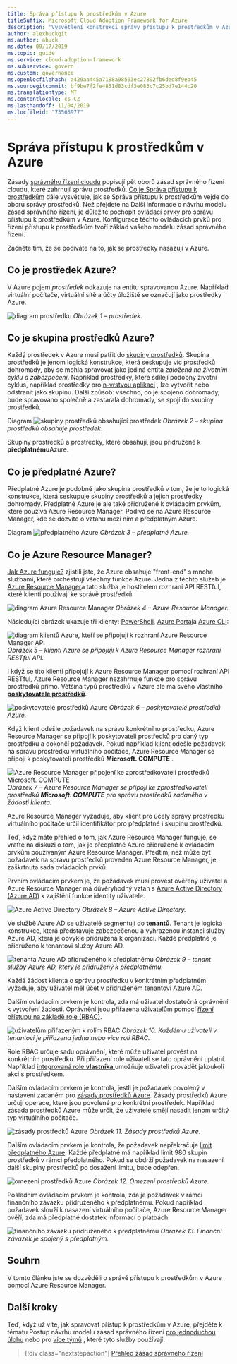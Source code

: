 ```yaml
---
title: Správa přístupu k prostředkům v Azure
titleSuffix: Microsoft Cloud Adoption Framework for Azure
description: 'Vysvětlení konstrukcí správy přístupu k prostředkům v Azure: Azure Resource Manager, předplatná, skupiny prostředků a prostředky'
author: alexbuckgit
ms.author: abuck
ms.date: 09/17/2019
ms.topic: guide
ms.service: cloud-adoption-framework
ms.subservice: govern
ms.custom: governance
ms.openlocfilehash: a429aa445a7188a98593ec27892fb6ded8f9eb45
ms.sourcegitcommit: bf9be7f2fe4851d83cdf3e083c7c25bd7e144c20
ms.translationtype: MT
ms.contentlocale: cs-CZ
ms.lasthandoff: 11/04/2019
ms.locfileid: "73565977"
---
```

# <a name="resource-access-management-in-azure"></a>Správa přístupu k prostředkům v Azure

Zásady [správného řízení cloudu](../index.md) popisují pět oborů zásad správného řízení cloudu, které zahrnují správu prostředků. [Co je Správa přístupu k prostředkům](./index.md) dále vysvětluje, jak se Správa přístupu k prostředkům vejde do oboru správy prostředků. Než přejdete na Další informace o návrhu modelu zásad správného řízení, je důležité pochopit ovládací prvky pro správu přístupu k prostředkům v Azure. Konfigurace těchto ovládacích prvků pro řízení přístupu k prostředkům tvoří základ vašeho modelu zásad správného řízení.

Začněte tím, že se podíváte na to, jak se prostředky nasazují v Azure.

<!-- markdownlint-disable MD026 -->

## <a name="what-is-an-azure-resource"></a>Co je prostředek Azure?

V Azure pojem _prostředek_ odkazuje na entitu spravovanou Azure. Například virtuální počítače, virtuální sítě a účty úložiště se označují jako prostředky Azure.

![diagram prostředku](../../_images/govern/design/governance-1-9.png)
*Obrázek 1 – prostředek.*

## <a name="what-is-an-azure-resource-group"></a>Co je skupina prostředků Azure?

Každý prostředek v Azure musí patřit do [skupiny prostředků](https://docs.microsoft.com/azure/azure-resource-manager/resource-group-overview#resource-groups). Skupina prostředků je jenom logická konstrukce, která seskupuje víc prostředků dohromady, aby se mohla spravovat jako jediná entita _založená na životním cyklu a zabezpečení_. Například prostředky, které sdílejí podobný životní cyklus, například prostředky pro [n-vrstvou aplikaci](https://docs.microsoft.com/azure/architecture/guide/architecture-styles/n-tier) , lze vytvořit nebo odstranit jako skupinu. Další způsob: všechno, co je spojeno dohromady, bude spravováno společně a zastaralá dohromady, se spojí do skupiny prostředků.

Diagram ![skupiny prostředků obsahující prostředek](../../_images/govern/design/governance-1-10.png)
*Obrázek 2 – skupina prostředků obsahuje prostředek.*

Skupiny prostředků a prostředky, které obsahují, jsou přidružené k **předplatnému**Azure.

## <a name="what-is-an-azure-subscription"></a>Co je předplatné Azure?

Předplatné Azure je podobné jako skupina prostředků v tom, že je to logická konstrukce, která seskupuje skupiny prostředků a jejich prostředky dohromady. Předplatné Azure je ale také přidružené k ovládacím prvkům, které používá Azure Resource Manager. Podívá se na Azure Resource Manager, kde se dozvíte o vztahu mezi ním a předplatným Azure.

Diagram ![předplatného Azure](../../_images/govern/design/governance-1-11.png)
*Obrázek 3 – předplatné Azure.*

## <a name="what-is-azure-resource-manager"></a>Co je Azure Resource Manager?

[Jak Azure funguje?](../../getting-started/what-is-azure.md) zjistili jste, že Azure obsahuje "front-end" s mnoha službami, které orchestrují všechny funkce Azure. Jedna z těchto služeb je [Azure Resource Manager](https://docs.microsoft.com/azure/azure-resource-manager)a tato služba je hostitelem rozhraní API RESTful, které klienti používají ke správě prostředků.

![diagram Azure Resource Manager](../../_images/govern/design/governance-1-12.png)
*Obrázek 4 – Azure Resource Manager.*

Následující obrázek ukazuje tři klienty: [PowerShell](https://docs.microsoft.com/powershell/azure/overview), [Azure Portal](https://portal.azure.com)a [Azure CLI](https://docs.microsoft.com/cli/azure):

![diagram klientů Azure, kteří se připojují k rozhraní Azure Resource Manager API](../../_images/govern/design/governance-1-13.png)
*Obrázek 5 – klienti Azure se připojují k Azure Resource Manager rozhraní RESTful API.*

I když se tito klienti připojují k Azure Resource Manager pomocí rozhraní API RESTful, Azure Resource Manager nezahrnuje funkce pro správu prostředků přímo. Většina typů prostředků v Azure ale má svého vlastního [**poskytovatele prostředků**](https://docs.microsoft.com/azure/azure-resource-manager/resource-group-overview#terminology).

![poskytovatelé prostředků Azure](../../_images/govern/design/governance-1-14.png)
*Obrázek 6 – poskytovatelé prostředků Azure.*

Když klient odešle požadavek na správu konkrétního prostředku, Azure Resource Manager se připojí k poskytovateli prostředků pro daný typ prostředku a dokončí požadavek. Pokud například klient odešle požadavek na správu prostředku virtuálního počítače, Azure Resource Manager se připojí k poskytovateli prostředků **Microsoft. COMPUTE** .

![Azure Resource Manager připojení ke zprostředkovateli prostředků Microsoft. COMPUTE](../../_images/govern/design/governance-1-15.png)
*Obrázek 7 – Azure Resource Manager se připojí ke zprostředkovateli prostředků **Microsoft. COMPUTE** pro správu prostředků zadaného v žádosti klienta.*

Azure Resource Manager vyžaduje, aby klient pro účely správy prostředku virtuálního počítače určil identifikátor pro předplatné i skupinu prostředků.

Teď, když máte přehled o tom, jak Azure Resource Manager funguje, se vraťte na diskuzi o tom, jak je předplatné Azure přidružené k ovládacím prvkům používaným Azure Resource Manager. Předtím, než může být požadavek na správu prostředků proveden Azure Resource Manager, je zaškrtnuta sada ovládacích prvků.

Prvním ovládacím prvkem je, že požadavek musí provést ověřený uživatel a Azure Resource Manager má důvěryhodný vztah s [Azure Active Directory (Azure AD)](https://docs.microsoft.com/azure/active-directory) k zajištění funkce identity uživatele.

![Azure Active Directory](../../_images/govern/design/governance-1-16.png)
*Obrázek 8 – Azure Active Directory.*

Ve službě Azure AD se uživatelé segmentují do **tenantů**. Tenant je logická konstrukce, která představuje zabezpečenou a vyhrazenou instanci služby Azure AD, která je obvykle přidružená k organizaci. Každé předplatné je přidruženo k tenantovi služby Azure AD.

![tenanta Azure AD přidruženého k předplatnému](../../_images/govern/design/governance-1-17.png)
*Obrázek 9 – tenant služby Azure AD, který je přidružený k předplatnému.*

Každá žádost klienta o správu prostředku v konkrétním předplatném vyžaduje, aby uživatel měl účet v přidruženém tenantovi Azure AD.

Dalším ovládacím prvkem je kontrola, zda má uživatel dostatečná oprávnění k vytvoření žádosti. Oprávnění jsou přiřazena uživatelům pomocí [řízení přístupu na základě role (RBAC)](https://docs.microsoft.com/azure/role-based-access-control).

![uživatelům přiřazeným k rolím RBAC](../../_images/govern/design/governance-1-18.png)
*Obrázek 10. Každému uživateli v tenantovi je přiřazena jedna nebo více rolí RBAC.*

Role RBAC určuje sadu oprávnění, které může uživatel provést na konkrétním prostředku. Při přiřazení role uživateli se tato oprávnění uplatní. Například [integrovaná role **vlastníka** ](https://docs.microsoft.com/azure/role-based-access-control/built-in-roles#owner) umožňuje uživateli provádět jakoukoli akci s prostředkem.

Dalším ovládacím prvkem je kontrola, jestli je požadavek povolený v nastavení zadaném pro [zásady prostředků Azure](https://docs.microsoft.com/azure/governance/policy). Zásady prostředků Azure určují operace, které jsou povolené pro konkrétní prostředek. Například zásada prostředků Azure může určit, že uživatelé smějí nasadit jenom určitý typ virtuálního počítače.

![zásady prostředků Azure](../../_images/govern/design/governance-1-19.png)
*Obrázek 11. Zásady prostředků Azure.*

Dalším ovládacím prvkem je kontrola, že požadavek nepřekračuje [limit předplatného Azure](https://docs.microsoft.com/azure/azure-subscription-service-limits). Každé předplatné má například limit 980 skupin prostředků v rámci předplatného. Pokud se obdrží požadavek na nasazení další skupiny prostředků po dosažení limitu, bude odepřen.

![omezení prostředků Azure](../../_images/govern/design/governance-1-20.png)
*Obrázek 12. Omezení prostředků Azure.*

Posledním ovládacím prvkem je kontrola, zda je požadavek v rámci finančního závazku přidruženého k předplatnému. Pokud například požadavek slouží k nasazení virtuálního počítače, Azure Resource Manager ověří, zda má předplatné dostatek informací o platbách.

![finančního závazku přidruženého k předplatnému](../../_images/govern/design/governance-1-21.png)
*Obrázek 13. Finanční závazek je spojený s předplatným.*

## <a name="summary"></a>Souhrn

V tomto článku jste se dozvěděli o správě přístupu k prostředkům v Azure pomocí Azure Resource Manager.

## <a name="next-steps"></a>Další kroky

Teď, když už víte, jak spravovat přístup k prostředkům v Azure, přejděte k tématu Postup návrhu modelu zásad správného řízení [pro jednoduchou úlohu](./governance-simple-workload.md) nebo pro [více týmů](./governance-multiple-teams.md) , které tyto služby používají.

> [!div class="nextstepaction"]
> [Přehled zásad správného řízení](../index.md)

